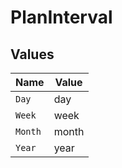 # PlanInterval


## Values

| Name    | Value   |
| ------- | ------- |
| `Day`   | day     |
| `Week`  | week    |
| `Month` | month   |
| `Year`  | year    |